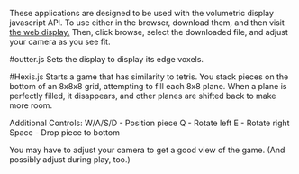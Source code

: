 These applications are designed to be used with the volumetric display javascript API. To use either in the browser, download them, and then visit [the web display.](http://rit-sse.github.io/Voxel-Display/) Then, click browse, select the downloaded file, and adjust your camera as you see fit.

#outter.js
Sets the display to display its edge voxels.

#Hexis.js
Starts a game that has similarity to tetris. You stack pieces on the bottom of an 8x8x8 grid, attempting to fill each 8x8 plane. When a plane is perfectly filled, it disappears, and other planes are shifted back to make more room.

Additional Controls: 
W/A/S/D - Position piece
Q - Rotate left
E - Rotate right
Space - Drop piece to bottom

You may have to adjust your camera to get a good view of the game. (And possibly adjust during play, too.)